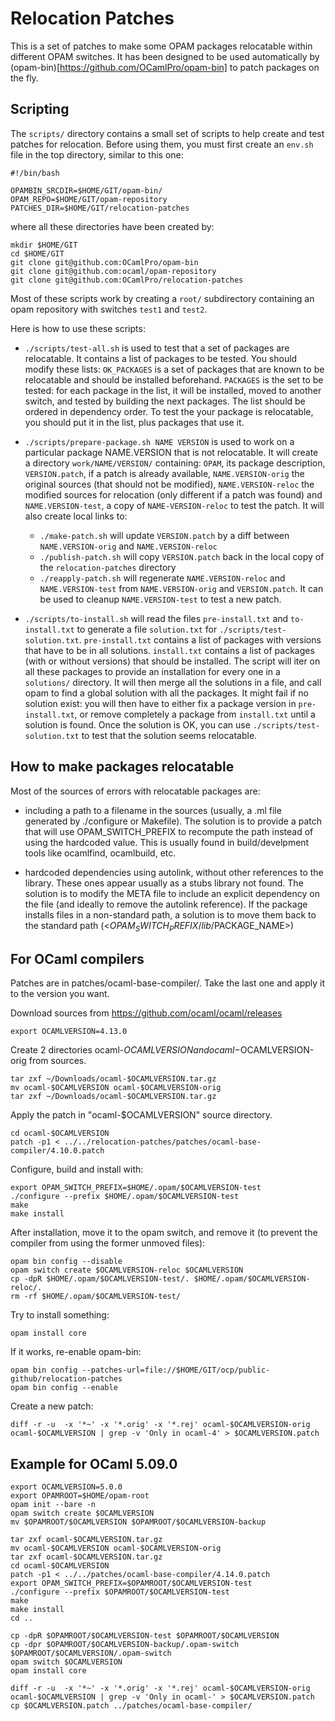 Relocation Patches
==================

This is a set of patches to make some OPAM packages relocatable within
different OPAM switches. It has been designed to be used automatically
by (opam-bin)[https://github.com/OCamlPro/opam-bin] to patch packages
on the fly.

Scripting
---------

The `scripts/` directory contains a small set of scripts to help
create and test patches for relocation. Before using them, you must
first create an `env.sh` file in the top directory, similar to this
one:

```
#!/bin/bash

OPAMBIN_SRCDIR=$HOME/GIT/opam-bin/
OPAM_REPO=$HOME/GIT/opam-repository
PATCHES_DIR=$HOME/GIT/relocation-patches
```

where all these directories have been created by:

```
mkdir $HOME/GIT
cd $HOME/GIT
git clone git@github.com:OCamlPro/opam-bin
git clone git@github.com:ocaml/opam-repository
git clone git@github.com:OCamlPro/relocation-patches
```

Most of these scripts work by creating a `root/` subdirectory
containing an opam repository with switches `test1` and `test2`.

Here is how to use these scripts:

* `./scripts/test-all.sh` is used to test that a set of packages are
relocatable. It contains a list of packages to be tested. You should
modify these lists: `OK_PACKAGES` is a set of packages that are known
to be relocatable and should be installed beforehand. `PACKAGES` is
the set to be tested: for each package in the list, it will be
installed, moved to another switch, and tested by building the next
packages. The list should be ordered in dependency order. To test the
your package is relocatable, you should put it in the list, plus
packages that use it.

* `./scripts/prepare-package.sh NAME VERSION` is used to work on a particular
package NAME.VERSION that is not relocatable. It will create a
directory `work/NAME/VERSION/` containing: `OPAM`, its package
description, `VERSION.patch`, if a patch is already available,
`NAME.VERSION-orig` the original sources (that should not be
modified), `NAME.VERSION-reloc` the modified sources for relocation
(only different if a patch was found) and `NAME.VERSION-test`, a copy
of `NAME-VERSION-reloc` to test the patch. It will also create local
links to:

  * `./make-patch.sh` will update `VERSION.patch` by a diff between
  `NAME.VERSION-orig` and  `NAME.VERSION-reloc`
  * `./publish-patch.sh` will copy `VERSION.patch` back in the local
  copy of the `relocation-patches` directory
  * `./reapply-patch.sh` will regenerate  `NAME.VERSION-reloc` and
 `NAME.VERSION-test` from  `NAME.VERSION-orig` and `VERSION.patch`.
 It can be used to cleanup `NAME.VERSION-test` to test a new patch.

* `./scripts/to-install.sh` will read the files `pre-install.txt` and
  `to-install.txt` to generate a file `solution.txt` for
  `./scripts/test-solution.txt`. `pre-install.txt` contains a list of
  packages with versions that have to be in all solutions.
  `install.txt` contains a list of packages (with or without versions)
  that should be installed. The script will iter on all these packages
  to provide an installation for every one in a `solutions/`
  directory. It will then merge all the solutions in a file, and call
  opam to find a global solution with all the packages. It might fail
  if no solution exist: you will then have to either fix a package
  version in `pre-install.txt`, or remove completely a package from
  `install.txt` until a solution is found. Once the solution is OK,
  you can use `./scripts/test-solution.txt` to test that the solution
  seems relocatable.

How to make packages relocatable
--------------------------------

Most of the sources of errors with relocatable packages are:

* including a path to a filename in the sources (usually, a .ml file
  generated by ./configure or Makefile). The solution is to provide a patch
  that will use OPAM_SWITCH_PREFIX to recompute the path instead of using
  the hardcoded value. This is usually found in build/develpment tools
  like ocamlfind, ocamlbuild, etc.

* hardcoded dependencies using autolink, without other references to the
  library. These ones appear usually as a stubs library not found. The
  solution is to modify the META file to include an explicit dependency on
  the file (and ideally to remove the autolink reference). If the package
  installs files in a non-standard path, a solution is to move them back
  to the standard path (<$OPAM_SWITCH_PREFIX/lib/$PACKAGE_NAME>)

For OCaml compilers
-------------------

Patches are in patches/ocaml-base-compiler/. Take the last one and
apply it to the version you want.

Download sources from https://github.com/ocaml/ocaml/releases

```
export OCAMLVERSION=4.13.0
```

Create 2 directories ocaml-$OCAMLVERSION and ocaml-$OCAMLVERSION-orig
from sources.

```
tar zxf ~/Downloads/ocaml-$OCAMLVERSION.tar.gz
mv ocaml-$OCAMLVERSION ocaml-$OCAMLVERSION-orig
tar zxf ~/Downloads/ocaml-$OCAMLVERSION.tar.gz
```

Apply the patch in "ocaml-$OCAMLVERSION" source directory.

```
cd ocaml-$OCAMLVERSION
patch -p1 < ../../relocation-patches/patches/ocaml-base-compiler/4.10.0.patch
```

Configure, build and install with:

```
export OPAM_SWITCH_PREFIX=$HOME/.opam/$OCAMLVERSION-test
./configure --prefix $HOME/.opam/$OCAMLVERSION-test
make
make install
```


After installation, move it to the opam switch, and remove it (to
prevent the compiler from using the former unmoved files):

```
opam bin config --disable
opam switch create $OCAMLVERSION-reloc $OCAMLVERSION
cp -dpR $HOME/.opam/$OCAMLVERSION-test/. $HOME/.opam/$OCAMLVERSION-reloc/.
rm -rf $HOME/.opam/$OCAMLVERSION-test/
```

Try to install something:
```
opam install core
```

If it works, re-enable opam-bin:

```
opam bin config --patches-url=file://$HOME/GIT/ocp/public-github/relocation-patches
opam bin config --enable
```

Create a new patch:

```
diff -r -u  -x '*~' -x '*.orig' -x '*.rej' ocaml-$OCAMLVERSION-orig ocaml-$OCAMLVERSION | grep -v 'Only in ocaml-4' > $OCAMLVERSION.patch
```

## Example for OCaml 5.09.0

```
export OCAMLVERSION=5.0.0
export OPAMROOT=$HOME/opam-root
opam init --bare -n
opam switch create $OCAMLVERSION
mv $OPAMROOT/$OCAMLVERSION $OPAMROOT/$OCAMLVERSION-backup

tar zxf ocaml-$OCAMLVERSION.tar.gz
mv ocaml-$OCAMLVERSION ocaml-$OCAMLVERSION-orig
tar zxf ocaml-$OCAMLVERSION.tar.gz
cd ocaml-$OCAMLVERSION
patch -p1 < ../../patches/ocaml-base-compiler/4.14.0.patch
export OPAM_SWITCH_PREFIX=$OPAMROOT/$OCAMLVERSION-test
./configure --prefix $OPAMROOT/$OCAMLVERSION-test
make
make install
cd ..

cp -dpR $OPAMROOT/$OCAMLVERSION-test $OPAMROOT/$OCAMLVERSION
cp -dpr $OPAMROOT/$OCAMLVERSION-backup/.opam-switch $OPAMROOT/$OCAMLVERSION/.opam-switch
opam switch $OCAMLVERSION
opam install core

diff -r -u  -x '*~' -x '*.orig' -x '*.rej' ocaml-$OCAMLVERSION-orig ocaml-$OCAMLVERSION | grep -v 'Only in ocaml-' > $OCAMLVERSION.patch
cp $OCAMLVERSION.patch ../patches/ocaml-base-compiler/
```
